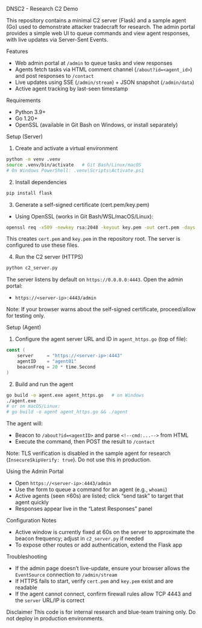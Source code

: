 DNSC2 - Research C2 Demo

This repository contains a minimal C2 server (Flask) and a sample agent (Go) used to demonstrate attacker tradecraft for research. The admin portal provides a simple web UI to queue commands and view agent responses, with live updates via Server-Sent Events.

Features
- Web admin portal at `/admin` to queue tasks and view responses
- Agents fetch tasks via HTML comment channel (`/about?id=<agent_id>`) and post responses to `/contact`
- Live updates using SSE (`/admin/stream`) + JSON snapshot (`/admin/data`)
- Active agent tracking by last-seen timestamp

Requirements
- Python 3.9+
- Go 1.20+
- OpenSSL (available in Git Bash on Windows, or install separately)

Setup (Server)
1) Create and activate a virtual environment
```bash
python -m venv .venv
source .venv/bin/activate   # Git Bash/Linux/macOS
# On Windows PowerShell: .venv\Scripts\Activate.ps1
```

2) Install dependencies
```bash
pip install flask
```

3) Generate a self-signed certificate (cert.pem/key.pem)
- Using OpenSSL (works in Git Bash/WSL/macOS/Linux):
```bash
openssl req -x509 -newkey rsa:2048 -keyout key.pem -out cert.pem -days 365 -nodes -subj "/CN=localhost"
```
This creates `cert.pem` and `key.pem` in the repository root. The server is configured to use these files.

4) Run the C2 server (HTTPS)
```bash
python c2_server.py
```
The server listens by default on `https://0.0.0.0:4443`. Open the admin portal:
- `https://<server-ip>:4443/admin`

Note: If your browser warns about the self-signed certificate, proceed/allow for testing only.

Setup (Agent)
1) Configure the agent server URL and ID in `agent_https.go` (top of file):
```go
const (
    server     = "https://<server-ip>:4443"
    agentID    = "agent01"
    beaconFreq = 20 * time.Second
)
```

2) Build and run the agent
```bash
go build -o agent.exe agent_https.go   # on Windows
./agent.exe
# or on macOS/Linux:
# go build -o agent agent_https.go && ./agent
```
The agent will:
- Beacon to `/about?id=<agentID>` and parse `<!--cmd:...-->` from HTML
- Execute the command, then POST the result to `/contact`

Note: TLS verification is disabled in the sample agent for research (`InsecureSkipVerify: true`). Do not use this in production.

Using the Admin Portal
- Open `https://<server-ip>:4443/admin`
- Use the form to queue a command for an agent (e.g., `whoami`)
- Active agents (seen ≤60s) are listed; click “send task” to target that agent quickly
- Responses appear live in the “Latest Responses” panel

Configuration Notes
- Active window is currently fixed at 60s on the server to approximate the beacon frequency; adjust in `c2_server.py` if needed
- To expose other routes or add authentication, extend the Flask app

Troubleshooting
- If the admin page doesn’t live-update, ensure your browser allows the `EventSource` connection to `/admin/stream`
- If HTTPS fails to start, verify `cert.pem` and `key.pem` exist and are readable
- If the agent cannot connect, confirm firewall rules allow TCP 4443 and the `server` URL/IP is correct

Disclaimer
This code is for internal research and blue-team training only. Do not deploy in production environments.



